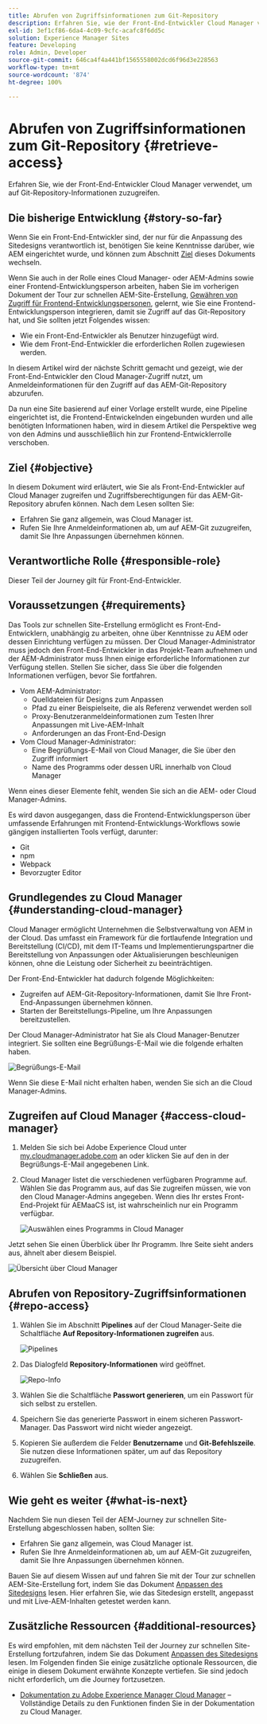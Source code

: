 ```yaml
---
title: Abrufen von Zugriffsinformationen zum Git-Repository
description: Erfahren Sie, wie der Front-End-Entwickler Cloud Manager verwendet, um auf Git-Repository-Informationen zuzugreifen.
exl-id: 3ef1cf86-6da4-4c09-9cfc-acafc8f6dd5c
solution: Experience Manager Sites
feature: Developing
role: Admin, Developer
source-git-commit: 646ca4f4a441bf1565558002dcd6f96d3e228563
workflow-type: tm+mt
source-wordcount: '874'
ht-degree: 100%

---
```


# Abrufen von Zugriffsinformationen zum Git-Repository {#retrieve-access}

Erfahren Sie, wie der Front-End-Entwickler Cloud Manager verwendet, um auf Git-Repository-Informationen zuzugreifen.

## Die bisherige Entwicklung {#story-so-far}

Wenn Sie ein Front-End-Entwickler sind, der nur für die Anpassung des Sitedesigns verantwortlich ist, benötigen Sie keine Kenntnisse darüber, wie AEM eingerichtet wurde, und können zum Abschnitt [Ziel](#objective) dieses Dokuments wechseln.

Wenn Sie auch in der Rolle eines Cloud Manager- oder AEM-Admins sowie einer Frontend-Entwicklungsperson arbeiten, haben Sie im vorherigen Dokument der Tour zur schnellen AEM-Site-Erstellung, [Gewähren von Zugriff für Frontend-Entwicklungspersonen](grant-access.md), gelernt, wie Sie eine Frontend-Entwicklungsperson integrieren, damit sie Zugriff auf das Git-Repository hat, und Sie sollten jetzt Folgendes wissen:

* Wie ein Front-End-Entwickler als Benutzer hinzugefügt wird.
* Wie dem Front-End-Entwickler die erforderlichen Rollen zugewiesen werden.

In diesem Artikel wird der nächste Schritt gemacht und gezeigt, wie der Front-End-Entwickler den Cloud Manager-Zugriff nutzt, um Anmeldeinformationen für den Zugriff auf das AEM-Git-Repository abzurufen.

Da nun eine Site basierend auf einer Vorlage erstellt wurde, eine Pipeline eingerichtet ist, die Frontend-Entwickelnden eingebunden wurden und alle benötigten Informationen haben, wird in diesem Artikel die Perspektive weg von den Admins und ausschließlich hin zur Frontend-Entwicklerrolle verschoben.

## Ziel {#objective}

In diesem Dokument wird erläutert, wie Sie als Front-End-Entwickler auf Cloud Manager zugreifen und Zugriffsberechtigungen für das AEM-Git-Repository abrufen können. Nach dem Lesen sollten Sie:

* Erfahren Sie ganz allgemein, was Cloud Manager ist.
* Rufen Sie Ihre Anmeldeinformationen ab, um auf AEM-Git zuzugreifen, damit Sie Ihre Anpassungen übernehmen können.

## Verantwortliche Rolle {#responsible-role}

Dieser Teil der Journey gilt für Front-End-Entwickler.

## Voraussetzungen {#requirements}

Das Tools zur schnellen Site-Erstellung ermöglicht es Front-End-Entwicklern, unabhängig zu arbeiten, ohne über Kenntnisse zu AEM oder dessen Einrichtung verfügen zu müssen. Der Cloud Manager-Administrator muss jedoch den Front-End-Entwickler in das Projekt-Team aufnehmen und der AEM-Administrator muss Ihnen einige erforderliche Informationen zur Verfügung stellen. Stellen Sie sicher, dass Sie über die folgenden Informationen verfügen, bevor Sie fortfahren.

* Vom AEM-Administrator:
   * Quelldateien für Designs zum Anpassen
   * Pfad zu einer Beispielseite, die als Referenz verwendet werden soll
   * Proxy-Benutzeranmeldeinformationen zum Testen Ihrer Anpassungen mit Live-AEM-Inhalt
   * Anforderungen an das Front-End-Design
* Vom Cloud Manager-Administrator:
   * Eine Begrüßungs-E-Mail von Cloud Manager, die Sie über den Zugriff informiert
   * Name des Programms oder dessen URL innerhalb von Cloud Manager

Wenn eines dieser Elemente fehlt, wenden Sie sich an die AEM- oder Cloud Manager-Admins.

Es wird davon ausgegangen, dass die Frontend-Entwicklungsperson über umfassende Erfahrungen mit Frontend-Entwicklungs-Workflows sowie gängigen installierten Tools verfügt, darunter:

* Git
* npm
* Webpack
* Bevorzugter Editor

## Grundlegendes zu Cloud Manager {#understanding-cloud-manager}

Cloud Manager ermöglicht Unternehmen die Selbstverwaltung von AEM in der Cloud. Das umfasst ein Framework für die fortlaufende Integration und Bereitstellung (CI/CD), mit dem IT-Teams und Implementierungspartner die Bereitstellung von Anpassungen oder Aktualisierungen beschleunigen können, ohne die Leistung oder Sicherheit zu beeinträchtigen.

Der Front-End-Entwickler hat dadurch folgende Möglichkeiten:

* Zugreifen auf AEM-Git-Repository-Informationen, damit Sie Ihre Front-End-Anpassungen übernehmen können.
* Starten der Bereitstellungs-Pipeline, um Ihre Anpassungen bereitzustellen.

Der Cloud Manager-Administrator hat Sie als Cloud Manager-Benutzer integriert. Sie sollten eine Begrüßungs-E-Mail wie die folgende erhalten haben.

![Begrüßungs-E-Mail](assets/welcome-email.png)

Wenn Sie diese E-Mail nicht erhalten haben, wenden Sie sich an die Cloud Manager-Admins.

## Zugreifen auf Cloud Manager {#access-cloud-manager}

1. Melden Sie sich bei Adobe Experience Cloud unter [my.cloudmanager.adobe.com](https://my.cloudmanager.adobe.com/) an oder klicken Sie auf den in der Begrüßungs-E-Mail angegebenen Link.

1. Cloud Manager listet die verschiedenen verfügbaren Programme auf. Wählen Sie das Programm aus, auf das Sie zugreifen müssen, wie von den Cloud Manager-Admins angegeben. Wenn dies Ihr erstes Front-End-Projekt für AEMaaCS ist, ist wahrscheinlich nur ein Programm verfügbar.

   ![Auswählen eines Programms in Cloud Manager](assets/cloud-manager-select-program.png)

Jetzt sehen Sie einen Überblick über Ihr Programm. Ihre Seite sieht anders aus, ähnelt aber diesem Beispiel.

![Übersicht über Cloud Manager](assets/cloud-manager-overview.png)

## Abrufen von Repository-Zugriffsinformationen {#repo-access}

1. Wählen Sie im Abschnitt **Pipelines** auf der Cloud Manager-Seite die Schaltfläche **Auf Repository-Informationen zugreifen** aus.

   ![Pipelines](assets/pipelines-repo-info.png)

1. Das Dialogfeld **Repository-Informationen** wird geöffnet.

   ![Repo-Info](assets/repo-info.png)

1. Wählen Sie die Schaltfläche **Passwort generieren**, um ein Passwort für sich selbst zu erstellen.

1. Speichern Sie das generierte Passwort in einem sicheren Passwort-Manager. Das Passwort wird nicht wieder angezeigt.

1. Kopieren Sie außerdem die Felder **Benutzername** und **Git-Befehlszeile**. Sie nutzen diese Informationen später, um auf das Repository zuzugreifen.

1. Wählen Sie **Schließen** aus.

## Wie geht es weiter {#what-is-next}

Nachdem Sie nun diesen Teil der AEM-Journey zur schnellen Site-Erstellung abgeschlossen haben, sollten Sie:

* Erfahren Sie ganz allgemein, was Cloud Manager ist.
* Rufen Sie Ihre Anmeldeinformationen ab, um auf AEM-Git zuzugreifen, damit Sie Ihre Anpassungen übernehmen können.

Bauen Sie auf diesem Wissen auf und fahren Sie mit der Tour zur schnellen AEM-Site-Erstellung fort, indem Sie das Dokument [Anpassen des Sitedesigns](customize-theme.md) lesen. Hier erfahren Sie, wie das Sitedesign erstellt, angepasst und mit Live-AEM-Inhalten getestet werden kann.

## Zusätzliche Ressourcen {#additional-resources}

Es wird empfohlen, mit dem nächsten Teil der Journey zur schnellen Site-Erstellung fortzufahren, indem Sie das Dokument [Anpassen des Sitedesigns](customize-theme.md) lesen. Im Folgenden finden Sie einige zusätzliche optionale Ressourcen, die einige in diesem Dokument erwähnte Konzepte vertiefen. Sie sind jedoch nicht erforderlich, um die Journey fortzusetzen.

* [Dokumentation zu Adobe Experience Manager Cloud Manager](https://experienceleague.adobe.com/docs/experience-manager-cloud-manager/using/introduction-to-cloud-manager.html?lang=de) – Vollständige Details zu den Funktionen finden Sie in der Dokumentation zu Cloud Manager.
